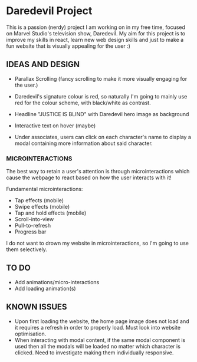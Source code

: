 # Daredevil Project

This is a passion (nerdy) project I am working on in my free time, focused on Marvel Studio's television show, Daredevil.
My aim for this project is to improve my skills in react, learn new web design skills and just to make a fun website that is visually appealing for the user :)

## IDEAS AND DESIGN

- Parallax Scrolling (fancy scrolling to make it more visually engaging for the user.)
- Daredevil's signature colour is red, so naturally I'm going to mainly use red for the colour scheme, with black/white as contrast.
- Headline "JUSTICE IS BLIND" with Daredevil hero image as background
- Interactive text on hover (maybe)

- Under associates, users can click on each character's name to display a modal containing more information about said character.

### MICROINTERACTIONS

The best way to retain a user's attention is through microinteractions which cause the webpage to react based on how the user interacts with it!

Fundamental microinteractions:

- Tap effects (mobile)
- Swipe effects (mobile)
- Tap and hold effects (mobile)
- Scroll-into-view
- Pull-to-refresh
- Progress bar

I do not want to drown my website in microinteractions, so I'm going to use them selectively.

## TO DO

- Add animations/micro-interactions
- Add loading animation(s)

## KNOWN ISSUES

- Upon first loading the website, the home page image does not load and it requires a refresh in order to properly load. Must look into website optimisation.
- When interacting with modal content, if the same modal component is used then all the modals will be loaded no matter which character is clicked. Need to investigate making them individually responsive.
